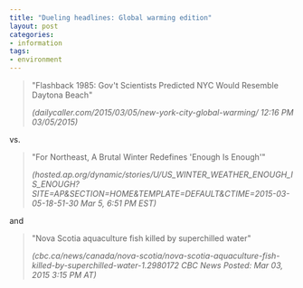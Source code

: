 ```yaml
---
title: "Dueling headlines: Global warming edition"
layout: post
categories:
- information
tags:
- environment
---
```


> "Flashback 1985: Gov't Scientists Predicted NYC Would Resemble Daytona Beach"
>
> <cite>(dailycaller.com/2015/03/05/new-york-city-global-warming/ 12:16 PM 03/05/2015)</cite>

vs.

> "For Northeast, A Brutal Winter Redefines 'Enough Is Enough'"
>
> <cite>(hosted.ap.org/dynamic/stories/U/US\_WINTER\_WEATHER\_ENOUGH\_IS\_ENOUGH?SITE=AP&amp;SECTION=HOME&amp;TEMPLATE=DEFAULT&amp;CTIME=2015-03-05-18-51-30 Mar 5, 6:51 PM EST)</cite>

and

> "Nova Scotia aquaculture fish killed by superchilled water"
>
> <cite>(cbc.ca/news/canada/nova-scotia/nova-scotia-aquaculture-fish-killed-by-superchilled-water-1.2980172 CBC News Posted: Mar 03, 2015 3:15 PM AT)</cite>
